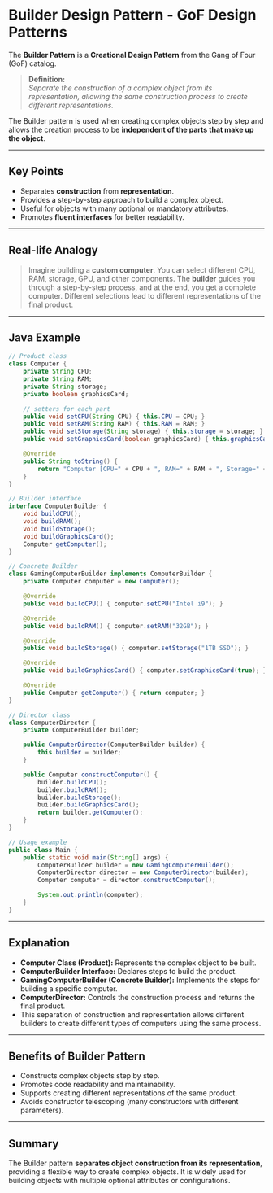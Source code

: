 # Builder Design Pattern - GoF Design Patterns

The **Builder Pattern** is a **Creational Design Pattern** from the Gang of Four (GoF) catalog.

> **Definition:**  
> *Separate the construction of a complex object from its representation, allowing the same construction process to create different representations.*

The Builder pattern is used when creating complex objects step by step and allows the creation process to be **independent of the parts that make up the object**.

---

## Key Points

- Separates **construction** from **representation**.  
- Provides a step-by-step approach to build a complex object.  
- Useful for objects with many optional or mandatory attributes.  
- Promotes **fluent interfaces** for better readability.

---

## Real-life Analogy

> Imagine building a **custom computer**. You can select different CPU, RAM, storage, GPU, and other components. The **builder** guides you through a step-by-step process, and at the end, you get a complete computer. Different selections lead to different representations of the final product.

---

## Java Example

```java
// Product class
class Computer {
    private String CPU;
    private String RAM;
    private String storage;
    private boolean graphicsCard;

    // setters for each part
    public void setCPU(String CPU) { this.CPU = CPU; }
    public void setRAM(String RAM) { this.RAM = RAM; }
    public void setStorage(String storage) { this.storage = storage; }
    public void setGraphicsCard(boolean graphicsCard) { this.graphicsCard = graphicsCard; }

    @Override
    public String toString() {
        return "Computer [CPU=" + CPU + ", RAM=" + RAM + ", Storage=" + storage + ", GraphicsCard=" + graphicsCard + "]";
    }
}

// Builder interface
interface ComputerBuilder {
    void buildCPU();
    void buildRAM();
    void buildStorage();
    void buildGraphicsCard();
    Computer getComputer();
}

// Concrete Builder
class GamingComputerBuilder implements ComputerBuilder {
    private Computer computer = new Computer();

    @Override
    public void buildCPU() { computer.setCPU("Intel i9"); }

    @Override
    public void buildRAM() { computer.setRAM("32GB"); }

    @Override
    public void buildStorage() { computer.setStorage("1TB SSD"); }

    @Override
    public void buildGraphicsCard() { computer.setGraphicsCard(true); }

    @Override
    public Computer getComputer() { return computer; }
}

// Director class
class ComputerDirector {
    private ComputerBuilder builder;

    public ComputerDirector(ComputerBuilder builder) {
        this.builder = builder;
    }

    public Computer constructComputer() {
        builder.buildCPU();
        builder.buildRAM();
        builder.buildStorage();
        builder.buildGraphicsCard();
        return builder.getComputer();
    }
}

// Usage example
public class Main {
    public static void main(String[] args) {
        ComputerBuilder builder = new GamingComputerBuilder();
        ComputerDirector director = new ComputerDirector(builder);
        Computer computer = director.constructComputer();

        System.out.println(computer);
    }
}
```

---

## Explanation

- **Computer Class (Product):** Represents the complex object to be built.  
- **ComputerBuilder Interface:** Declares steps to build the product.  
- **GamingComputerBuilder (Concrete Builder):** Implements the steps for building a specific computer.  
- **ComputerDirector:** Controls the construction process and returns the final product.  
- This separation of construction and representation allows different builders to create different types of computers using the same process.

---

## Benefits of Builder Pattern

- Constructs complex objects step by step.  
- Promotes code readability and maintainability.  
- Supports creating different representations of the same product.  
- Avoids constructor telescoping (many constructors with different parameters).

---

## Summary

The Builder pattern **separates object construction from its representation**, providing a flexible way to create complex objects. It is widely used for building objects with multiple optional attributes or configurations.

